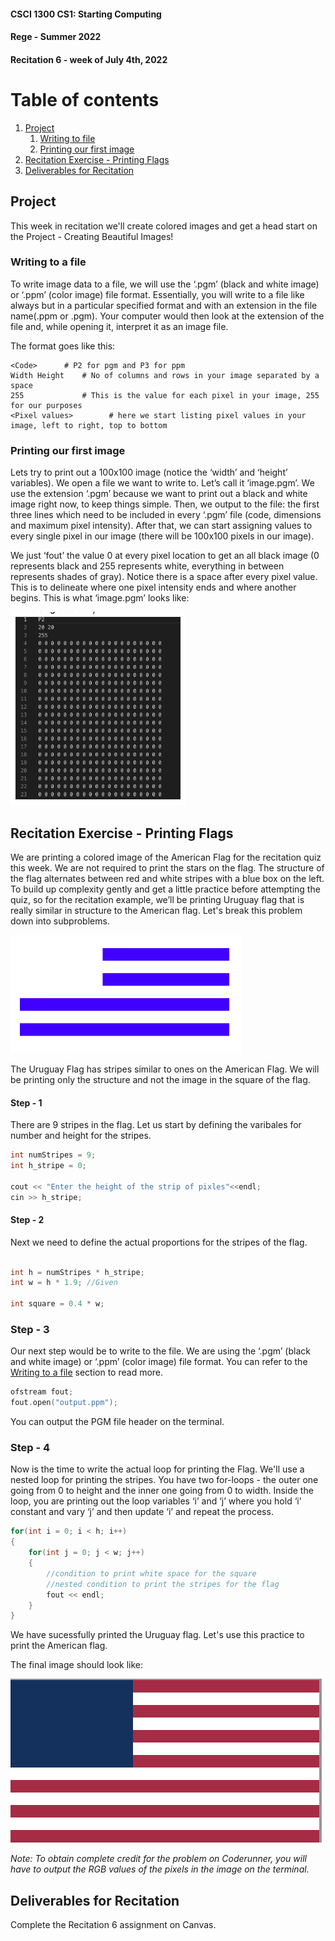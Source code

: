 #### **CSCI 1300 CS1: Starting Computing**
#### **Rege - Summer 2022**
#### **Recitation 6 - week of July 4th, 2022**

# Table of contents
1. [Project](#project)
    1. [Writing to file](#filewriting)
    2. [Printing our first image](#first)
2. [Recitation Exercise - Printing Flags](#flag)
3. [Deliverables for Recitation](#deliverables)

## Project <a name="project"></a>
This week in recitation we'll create colored images and get a head start on the Project - Creating Beautiful Images!

### Writing to a file <a name="filewriting"></a>
To write image data to a file, we will use the ‘.pgm’ (black and white image) or ‘.ppm’ (color image) file format.
Essentially, you will write to a file like always but in a particular specified format and with an extension in the file name(.ppm or .pgm). Your computer would then look at the extension of the file and, while opening it, interpret it as an image file. 

The format goes like this:
````
<Code>      # P2 for pgm and P3 for ppm
Width Height    # No of columns and rows in your image separated by a space
255             # This is the value for each pixel in your image, 255 for our purposes
<Pixel values>        # here we start listing pixel values in your image, left to right, top to bottom  
````

### Printing our first image <a name="first"></a>
Lets try to print out a 100x100 image (notice the ‘width’ and ‘height’ variables). We open a file we want to write to. Let’s call it ‘image.pgm’. We use the extension ‘.pgm’ because we want to print out a black and white image right now, to keep things simple. 
Then, we output to the file: the first three lines which need to be included in every ‘.pgm’ file (code, dimensions and maximum pixel intensity). After that, we can start assigning values to every single pixel in our image (there will be 100x100 pixels in our image). 

We just ‘fout’ the value 0 at every pixel location to get an all black image (0 represents black and 255 represents white, everything in between represents shades of gray). Notice there is a space after every pixel value. This is to delineate where one pixel intensity ends and where another begins.
This is what ‘image.pgm’ looks like:

![blackWhite](images/black_white.png)

## Recitation Exercise - Printing Flags <a name="flag"></a>
We are printing a colored image of the American Flag for the recitation quiz this week. We are not required to print the stars on the flag. The structure of the flag alternates between red and white stripes with a blue box on the left. 
To build up complexity gently and get a little practice before attempting the quiz, so for the recitation example, we’ll be printing Uruguay flag that is really similar in structure to the American flag. 
Let's break this problem down into subproblems.

![flag](images/flag.png)

The Uruguay Flag has stripes similar to ones on the American Flag. We will be printing only the structure and not the image in the square of the flag. 

#### Step - 1
There are 9 stripes in the flag. Let us start by defining the varibales for number and height for the stripes. 
```cpp
int numStripes = 9;
int h_stripe = 0;

cout << "Enter the height of the strip of pixles"<<endl;
cin >> h_stripe;
```

#### Step - 2
Next we need to define the actual proportions for the stripes of the flag. 
```cpp
​
int h = numStripes * h_stripe;
int w = h * 1.9; //Given 
​
int square = 0.4 * w; 
```

### Step - 3
Our next step would be to write to the file. We are using the ‘.pgm’ (black and white image) or ‘.ppm’ (color image) file format.
You can refer to the [Writing to a file](#filewriting") section to read more. 
```cpp
ofstream fout;
fout.open("output.ppm");
```
You can output the PGM file header on the terminal. 

### Step - 4
Now is the time to write the actual loop for printing the Flag. We'll use a nested loop for printing the stripes. 
You have two for-loops - the outer one going from 0 to height and the inner one going from 0 to width. Inside the loop, you are printing out the loop variables ‘i’ and ‘j’ where you hold ‘i’ constant and vary ‘j’ and then update ‘i’ and repeat the process. 
```cpp
for(int i = 0; i < h; i++)
{
    for(int j = 0; j < w; j++)
    {
        //condition to print white space for the square
        //nested condition to print the stripes for the flag
        fout << endl;
    }
}
```

We have sucessfully printed the Uruguay flag. Let's use this practice to print the American flag.

The final image should look like:

![rec_flag](images/rec_flag.png)

*Note: To obtain complete credit for the problem on Coderunner, you will have to output the RGB values of the pixels in the image on the terminal.*

## Deliverables for Recitation <a name="deliverables"></a>
Complete the Recitation 6 assignment on Canvas.





